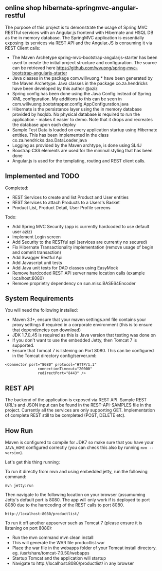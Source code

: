 online shop hibernate-springmvc-angular-restful
----------------------

The purpose of this project is to demonstrate the usage of Spring MVC RESTful services with an Angular.js frontend with Hibernate and HSQL DB as the in memory database.
The SpringMVC application is essentially exposing its services via REST API and the Angular.JS is consuming it via REST Client calls:

* The Maven Archetype spring-mvc-bootstrap-angularjs-starter has been used to create the initial project structure and configuration. The source can be retrieved here https://github.com/wvuong/spring-mvc-bootstrap-angularjs-starter
* Java classes in the package com.willvuong.* have been generated by the Maven Archetype. Java classes in the package co.za.hendricks have been developed by this author @aziz
* Spring config has been done using the Java Config instead of Spring XML configuration. My additions to this can be seen in com.willvuong.bootstrapper.config.AppConfiguration.java
* Hibernate is the persistance layer using the in memory database provided by hsqldb. No physical database is required to run the application - makes it easier to demo. Note that it drops and recreates the database upon each deploy
* Sample Test Data is loaded on every application startup using Hibernate entities. This has been implemented in the class co.za.hendricks.dao.DataLoader.java
* Logging as provided by the Maven archtype, is done using SL4J
* Boostrap CSS elements are used for the minimal styling that has been done
* Angular.js is used for the templating, routing and REST client calls.

Implemented and TODO
----------------------
Completed:
* REST Services to create and list Product and User entities
* REST Services to attach Products to a Users's Basket
* Product List, Product Detail, User Profile screens

Todo:
* Add Spring MVC Security (app is currently hardcoded to use default user aziz)
* Implement Login screen
* Add Security to the RESTful api (services are currently no secured)
* Fix Hibernate Transactionality implementation (remove usage of begin and commit transaction)
* Add Swagger Restful Api
* Add Javascript unit tests
* Add Java unit tests for DAO classes using EasyMock
* Remove hardcoded REST API server name location calls (example localhost:8080)
* Remove proprietry dependency on sun.misc.BASE64Encoder

System Requirements
----------------------
You will need the following installed:
* Maven 3.1+, ensure that your maven settings.xml file contains your proxy settings if required in a corporate environment (this is to ensure that dependencies can download)
* JDK 1.7.0_45 is required as this is Java version that testing was done on
* If you don't want to use the embedded Jetty, then Tomcat 7 is supported.
* Ensure that Tomcat 7 is listening on Port 8080. This can be configured in the Tomcat directory config/server.xml:

``````````````````````````````````````````
<Connector port="8080" protocol="HTTP/1.1"
               connectionTimeout="20000"
               redirectPort="8443" />
``````````````````````````````````````````


REST API
---------------------
The backend of the application is exposed via REST API. Sample REST URL's and JSON input can be found in the REST-API-SAMPLES file in the project.
Currently all the services are only supporting GET. Implementation of complete REST still to be completed (POST, DELETE etc).


How Run
----------------------
Maven is configured to compile for JDK7 so make sure that you have your `JAVA_HOME` configured correctly (you can check this also by running `mvn --version`).

Let's get this thing running:

To run it directly from mvn and using embedded jetty, run the following command:

```
mvn jetty:run
```
Then navigate to the following location on your browser (assumuming Jetty's default port is 8080. The app will only work if is deployed to port 8080 due to the hardcoding of the REST calls to port 8080.

```
http://localhost:8080/productlist/
```

To run it off another appserver such as Tomcat 7 (please ensure it is listening on port 8080):

* Run the mvn command mvn clean install
* This will generate the WAR file productlist.war
* Place the war file in the webapps folder of your Tomcat install directory. eg. /usr/share/tomcat-7.0.50/webapps
* Startup Tomcat and the application will startup
* Navigate to http://localhost:8080/productlist/ in any browser




